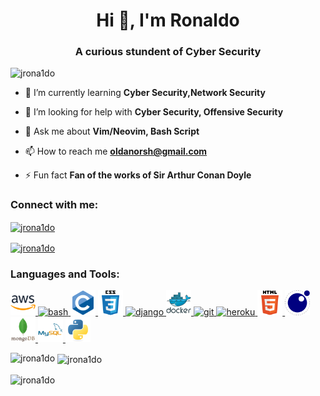<h1 align="center">Hi 👋, I'm Ronaldo</h1>
<h3 align="center">A curious stundent of Cyber Security</h3>

<p align="left"> <img src="https://komarev.com/ghpvc/?username=jrona1do&label=Profile%20views&color=0e75b6&style=flat" alt="jrona1do" /> </p>

- 🌱 I’m currently learning **Cyber Security,Network Security**

- 🤝 I’m looking for help with **Cyber Security, Offensive Security**

- 💬 Ask me about **Vim/Neovim, Bash Script**

- 📫 How to reach me **oldanorsh@gmail.com**

- ⚡ Fun fact **Fan of the works of Sir Arthur Conan Doyle**

<h3 align="left">Connect with me:</h3>
<p align="left">
<a href="https://linkedin.com/in/jrona1do" target="blank"><img align="center" src="https://raw.githubusercontent.com/rahuldkjain/github-profile-readme-generator/master/src/images/icons/Social/linked-in-alt.svg" alt="jrona1do" height="30" width="40" /></a>
  
<a href="https://tryhackme.com/p/m0r14rtty" target="blank"><img align="center" src="https://assets.tryhackme.com/img/THMlogo.png" alt="jrona1do" height="30" width="40" /></a>
</p>

<h3 align="left">Languages and Tools:</h3>
<p align="left"> <a href="https://aws.amazon.com" target="_blank" rel="noreferrer"> <img src="https://raw.githubusercontent.com/devicons/devicon/master/icons/amazonwebservices/amazonwebservices-original-wordmark.svg" alt="aws" width="40" height="40"/> </a> <a href="https://www.gnu.org/software/bash/" target="_blank" rel="noreferrer"> <img src="https://www.vectorlogo.zone/logos/gnu_bash/gnu_bash-icon.svg" alt="bash" width="40" height="40"/> </a> <a href="https://www.cprogramming.com/" target="_blank" rel="noreferrer"> <img src="https://raw.githubusercontent.com/devicons/devicon/master/icons/c/c-original.svg" alt="c" width="40" height="40"/> </a> <a href="https://www.w3schools.com/css/" target="_blank" rel="noreferrer"> <img src="https://raw.githubusercontent.com/devicons/devicon/master/icons/css3/css3-original-wordmark.svg" alt="css3" width="40" height="40"/> </a> <a href="https://www.djangoproject.com/" target="_blank" rel="noreferrer"> <img src="https://cdn.worldvectorlogo.com/logos/django.svg" alt="django" width="40" height="40"/> </a> <a href="https://www.docker.com/" target="_blank" rel="noreferrer"> <img src="https://raw.githubusercontent.com/devicons/devicon/master/icons/docker/docker-original-wordmark.svg" alt="docker" width="40" height="40"/> </a> <a href="https://git-scm.com/" target="_blank" rel="noreferrer"> <img src="https://www.vectorlogo.zone/logos/git-scm/git-scm-icon.svg" alt="git" width="40" height="40"/> </a> <a href="https://heroku.com" target="_blank" rel="noreferrer"> <img src="https://www.vectorlogo.zone/logos/heroku/heroku-icon.svg" alt="heroku" width="40" height="40"/> </a> <a href="https://www.w3.org/html/" target="_blank" rel="noreferrer"> <img src="https://raw.githubusercontent.com/devicons/devicon/master/icons/html5/html5-original-wordmark.svg" alt="html5" width="40" height="40"/> </a> <a href="https://www.linux.org/" target="_blank" rel="noreferrer"> <img
src="https://raw.githubusercontent.com/devicons/devicon/master/icons/lua/lua-original.svg" alt="lua" width="40" height="40"/> </a> <a 
src="https://raw.githubusercontent.com/devicons/devicon/master/icons/linux/linux-original.svg" alt="linux" width="40" height="40"/> </a> <a href="https://www.mongodb.com/" target="_blank" rel="noreferrer"> <img src="https://raw.githubusercontent.com/devicons/devicon/master/icons/mongodb/mongodb-original-wordmark.svg" alt="mongodb" width="40" height="40"/> </a> <a href="https://www.mysql.com/" target="_blank" rel="noreferrer"> <img src="https://raw.githubusercontent.com/devicons/devicon/master/icons/mysql/mysql-original-wordmark.svg" alt="mysql" width="40" height="40"/> </a> <a href="https://www.python.org" target="_blank" rel="noreferrer"> <img src="https://raw.githubusercontent.com/devicons/devicon/master/icons/python/python-original.svg" alt="python" width="40" height="40"/> </a> </p>

<p><img align="left" src="https://github-readme-stats.vercel.app/api/top-langs?username=jrona1do&show_icons=true&locale=en&layout=compact" alt="jrona1do" /></p>

<p>&nbsp;<img align="center" src="https://github-readme-stats.vercel.app/api?username=jrona1do&show_icons=true&locale=en" alt="jrona1do" /></p>

<p><img align="center" src="https://github-readme-streak-stats.herokuapp.com/?user=jrona1do&" alt="jrona1do" /></p>

